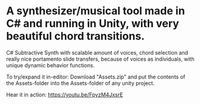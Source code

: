 # A synthesizer/musical tool made in C# and running in Unity, with very beautiful chord transitions.

C# Subtractive Synth with scalable amount of voices, chord selection and really nice portamento slide transfers, because of voices as individuals, with unique dynamic behavior functions.

To try/expand it in-editor: Download "Assets.zip" and put the contents of the Assets-folder into the Assets-folder of any unity project.

Hear it in action: https://youtu.be/FpyzM4JxsrE
